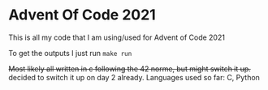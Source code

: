 # Advent Of Code 2021
This is all my code that I am using/used for Advent of Code 2021

To get the outputs I just run `make run`

~~Most likely all written in c following the 42 norme, but might switch it up.~~ decided to switch it up on day 2 already.
Languages used so far: C, Python
